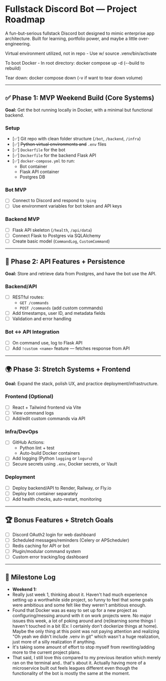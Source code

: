 # Fullstack Discord Bot — Project Roadmap

A fun-but-serious fullstack Discord bot designed to mimic enterprise app architecture. Built for learning, portfolio power, and maybe a little over-engineering.

Virtual environment utilized, not in repo -
Use w/
source .venv/bin/activate

To boot Docker - In root directory:
docker compose up -d (--build to rebuild)

Tear down:
docker compose down (-v if want to tear down volume)

---

## ✅ Phase 1: MVP Weekend Build (Core Systems)

**Goal:** Get the bot running locally in Docker, with a minimal but functional backend.

### Setup
- [✅] Git repo with clean folder structure (`/bot`, `/backend`, `/infra`)
- [✅] ~~Python virtual environments and~~ `.env` files
- [✅] `Dockerfile` for the bot
- [✅] `Dockerfile` for the backend Flask API
- [✅] `docker-compose.yml` to run:
  - Bot container
  - Flask API container
  - Postgres DB

### Bot MVP
- [ ] Connect to Discord and respond to `!ping`
- [ ] Use environment variables for bot token and API keys

### Backend MVP
- [ ] Flask API skeleton (`/health`, `/api/data`)
- [ ] Connect Flask to Postgres via SQLAlchemy
- [ ] Create basic model (`CommandLog`, `CustomCommand`)

---

## 🔁 Phase 2: API Features + Persistence

**Goal:** Store and retrieve data from Postgres, and have the bot use the API.

### Backend/API
- [ ] RESTful routes:
  - `GET /commands`
  - `POST /commands` (add custom commands)
- [ ] Add timestamps, user ID, and metadata fields
- [ ] Validation and error handling

### Bot ↔️ API Integration
- [ ] On command use, log to Flask API
- [ ] Add `!custom <name>` feature — fetches response from API

---

## 🌍 Phase 3: Stretch Systems + Frontend

**Goal:** Expand the stack, polish UX, and practice deployment/infrastructure.

### Frontend (Optional)
- [ ] React + Tailwind frontend via Vite
- [ ] View command logs
- [ ] Add/edit custom commands via API

### Infra/DevOps
- [ ] GitHub Actions:
  - Python lint + test
  - Auto-build Docker containers
- [ ] Add logging (Python `logging` or `loguru`)
- [ ] Secure secrets using `.env`, Docker secrets, or Vault

### Deployment
- [ ] Deploy backend/API to Render, Railway, or Fly.io
- [ ] Deploy bot container separately
- [ ] Add health checks, auto-restart, monitoring

---

## 🏆 Bonus Features + Stretch Goals

- [ ] Discord OAuth2 login for web dashboard
- [ ] Scheduled messages/reminders (Celery or APScheduler)
- [ ] Redis caching for API or bot
- [ ] Plugin/modular command system
- [ ] Custom error tracking/log dashboard

---

## 📅 Milestone Log
- **Weekend 1:**
- Really just week 1, thinking about it. Haven't had much experience setting up a worthwhile side project, so funny to feel that some goals were ambitious and some felt like they weren't ambitious enough.
- Found that Docker was as easy to set up for a new project as configuring/messing around with it on work projects were. No major issues this week, a lot of poking around and (re)learning some things I haven't touched in a bit (Ex: I certainly don't dockerize things at home). Maybe the only thing at this point was not paying attention and realizing "Oh yeah we didn't include .venv in git" which wasn't a huge realization, just more of a silly realization if anything.
- It's taking some amount of effort to stop myself from rewriting/adding more to the current project plans.
- That said, I still love this compared to my previous iteration which merely ran on the terminal and.. that's about it. Actually having more of a microservice built out feels leagues different even though the functionality of the bot is mostly the same at the moment.
